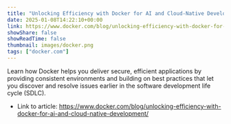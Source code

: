 ```yaml
---
title: "Unlocking Efficiency with Docker for AI and Cloud-Native Development"
date: 2025-01-08T14:22:10+00:00
link: https://www.docker.com/blog/unlocking-efficiency-with-docker-for-ai-and-cloud-native-development/
showShare: false
showReadTime: false
thumbnail: images/docker.png
tags: ["docker.com"]
---
```

Learn how Docker helps you deliver secure, efficient applications by providing consistent environments and building on best practices that let you discover and resolve issues earlier in the software development life cycle (SDLC).

- Link to article: https://www.docker.com/blog/unlocking-efficiency-with-docker-for-ai-and-cloud-native-development/